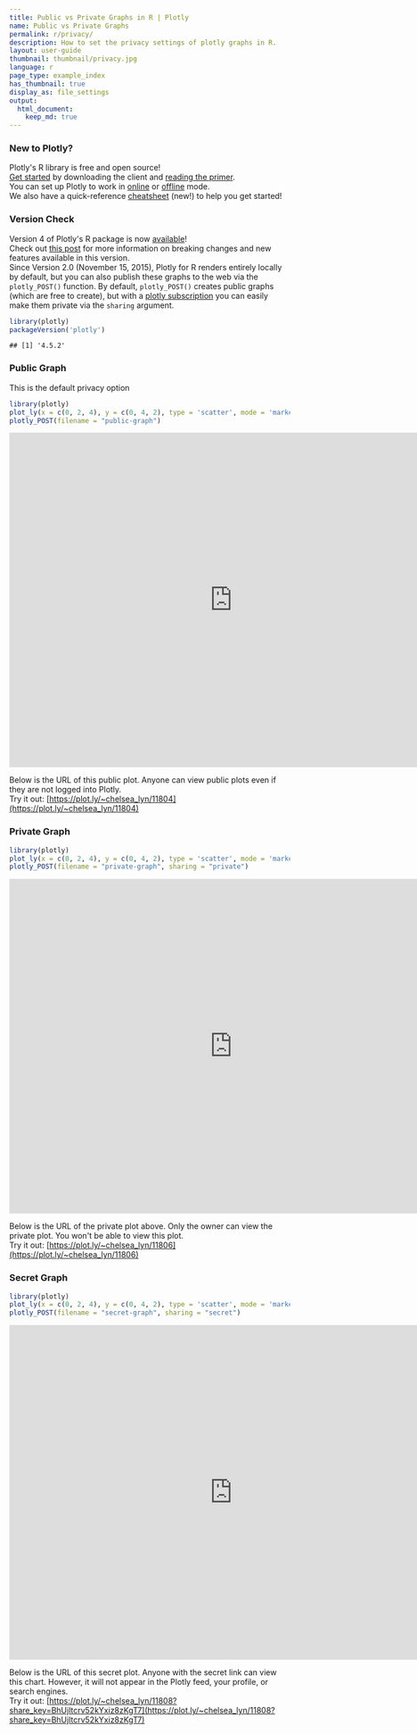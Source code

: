 ```yaml
---
title: Public vs Private Graphs in R | Plotly
name: Public vs Private Graphs
permalink: r/privacy/
description: How to set the privacy settings of plotly graphs in R.
layout: user-guide
thumbnail: thumbnail/privacy.jpg
language: r
page_type: example_index
has_thumbnail: true
display_as: file_settings
output:
  html_document:
    keep_md: true
---
```



### New to Plotly?

Plotly's R library is free and open source!<br>
[Get started](https://plot.ly/r/getting-started/) by downloading the client and [reading the primer](https://plot.ly/r/getting-started/).<br>
You can set up Plotly to work in [online](https://plot.ly/r/getting-started/#hosting-graphs-in-your-online-plotly-account) or [offline](https://plot.ly/r/offline/) mode.<br>
We also have a quick-reference [cheatsheet](https://images.plot.ly/plotly-documentation/images/r_cheat_sheet.pdf) (new!) to help you get started!

### Version Check

Version 4 of Plotly's R package is now [available](https://plot.ly/r/getting-started/#installation)!<br>
Check out [this post](http://moderndata.plot.ly/upgrading-to-plotly-4-0-and-above/) for more information on breaking changes and new features available in this version.<br>
Since Version 2.0 (November 15, 2015), Plotly for R renders entirely locally by default, but you can also publish these graphs to the web via the `plotly_POST()` function. By default, `plotly_POST()` creates public graphs (which are free to create), but with a [plotly subscription](https://plot.ly/products/cloud/) you can easily make them private via the `sharing` argument.

```r
library(plotly)
packageVersion('plotly')
```

```
## [1] '4.5.2'
```

### Public Graph
This is the default privacy option


```r
library(plotly)
plot_ly(x = c(0, 2, 4), y = c(0, 4, 2), type = 'scatter', mode = 'markers')
plotly_POST(filename = "public-graph")
```

<iframe src="https://plot.ly/~RPlotBot/3458.embed" width="800" height="600" id="igraph" scrolling="no" seamless="seamless" frameBorder="0"> </iframe>

Below is the URL of this public plot. Anyone can view public plots even if they are not logged into Plotly. <br> Try it out: [https://plot.ly/~chelsea_lyn/11804](https://plot.ly/~chelsea_lyn/11804)

### Private Graph

```r
library(plotly)
plot_ly(x = c(0, 2, 4), y = c(0, 4, 2), type = 'scatter', mode = 'markers')
plotly_POST(filename = "private-graph", sharing = "private")
```

<iframe src="https://plot.ly/~RPlotBot/3492.embed" width="800" height="600" id="igraph" scrolling="no" seamless="seamless" frameBorder="0"> </iframe>

Below is the URL of the private plot above. Only the owner can view the private plot. You won't be able to view this plot. <br> Try it out: [https://plot.ly/~chelsea_lyn/11806](https://plot.ly/~chelsea_lyn/11806)


### Secret Graph

```r
library(plotly)
plot_ly(x = c(0, 2, 4), y = c(0, 4, 2), type = 'scatter', mode = 'markers')
plotly_POST(filename = "secret-graph", sharing = "secret")
```

<iframe src="https://plot.ly/~RPlotBot/3471?share_key=o23kZnDcjEf7rDinzgrW8u.embed" width="800" height="600" id="igraph" scrolling="no" seamless="seamless" frameBorder="0"> </iframe>

Below is the URL of this secret plot. Anyone with the secret link can view this chart. However, it will not appear in the Plotly feed, your profile, or search engines. <br> Try it out:
[https://plot.ly/~chelsea_lyn/11808?share_key=BhUjltcrv52kYxiz8zKgT7](https://plot.ly/~chelsea_lyn/11808?share_key=BhUjltcrv52kYxiz8zKgT7)

